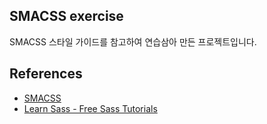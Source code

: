 ## SMACSS exercise
SMACSS 스타일 가이드를 참고하여 연습삼아 만든 프로젝트입니다.
## References
- [SMACSS](https://smacss.com)
- [Learn Sass - Free Sass Tutorials](https://www.youtube.com/playlist?list=PLUoqTnNH-2XxOt7UsKlTqbfrA2ucGosCR)
